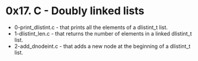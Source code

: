 # 0x17. C - Doubly linked lists

- 0-print_dlistint.c - that prints all the elements of a dlistint_t list.
- 1-dlistint_len.c - that returns the number of elements in a linked dlistint_t list.
- 2-add_dnodeint.c - that adds a new node at the beginning of a dlistint_t list.